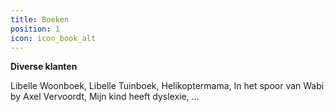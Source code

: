 ```yaml
---
title: Boeken
position: 1
icon: icon_book_alt
---
```


**Diverse klanten**

Libelle Woonboek, Libelle Tuinboek, Helikoptermama, In het spoor van Wabi by Axel Vervoordt, Mijn kind heeft dyslexie, ...